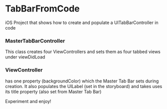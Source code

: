 # TabBarFromCode

iOS Project that shows how to create and populate a UITabBarController in code

### MasterTabBarController
This class creates four ViewControllers and sets them as four tabbed views under viewDidLoad

### ViewController
has one property (backgroundColor) which the Master Tab Bar sets during creation. It also populates the UILabel (set in the storyboard) and takes uses its title property (also set from Master Tab Bar)

Experiment and enjoy!
